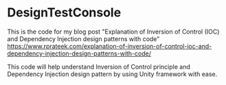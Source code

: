 # DesignTestConsole
This is the code for my blog post
"Explanation of Inversion of Control (IOC) and Dependency Injection design patterns with code"
https://www.rprateek.com/explanation-of-inversion-of-control-ioc-and-dependency-injection-design-patterns-with-code/

This code will help understand Inversion of Control principle and Dependency Injection design pattern by using Unity framework with ease. 

